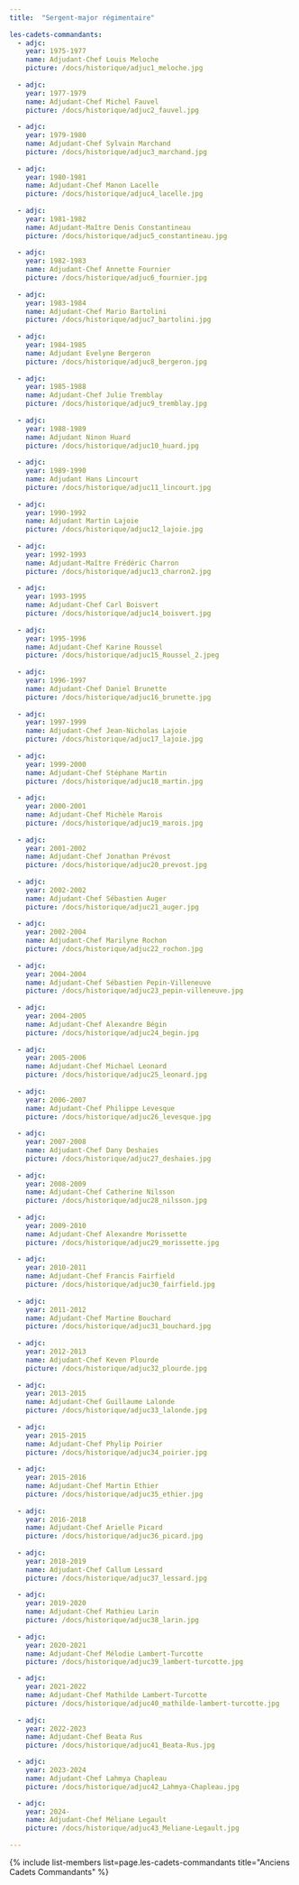 ```yaml
---
title:  "Sergent-major régimentaire"  
  
les-cadets-commandants: 
  - adjc:
    year: 1975-1977 
    name: Adjudant-Chef Louis Meloche
    picture: /docs/historique/adjuc1_meloche.jpg
    
  - adjc:
    year: 1977-1979
    name: Adjudant-Chef Michel Fauvel
    picture: /docs/historique/adjuc2_fauvel.jpg 
  
  - adjc: 
    year: 1979-1980
    name: Adjudant-Chef Sylvain Marchand
    picture: /docs/historique/adjuc3_marchand.jpg
  
  - adjc: 
    year: 1980-1981
    name: Adjudant-Chef Manon Lacelle
    picture: /docs/historique/adjuc4_lacelle.jpg
  
  - adjc:
    year: 1981-1982
    name: Adjudant-Maître Denis Constantineau
    picture: /docs/historique/adjuc5_constantineau.jpg
  
  - adjc:
    year: 1982-1983
    name: Adjudant-Chef Annette Fournier
    picture: /docs/historique/adjuc6_fournier.jpg
  
  - adjc: 
    year: 1983-1984
    name: Adjudant-Chef Mario Bartolini
    picture: /docs/historique/adjuc7_bartolini.jpg
  
  - adjc: 
    year: 1984-1985
    name: Adjudant Evelyne Bergeron
    picture: /docs/historique/adjuc8_bergeron.jpg
  
  - adjc:
    year: 1985-1988
    name: Adjudant-Chef Julie Tremblay
    picture: /docs/historique/adjuc9_tremblay.jpg
  
  - adjc:
    year: 1988-1989
    name: Adjudant Ninon Huard
    picture: /docs/historique/adjuc10_huard.jpg 
  
  - adjc:
    year: 1989-1990
    name: Adjudant Hans Lincourt
    picture: /docs/historique/adjuc11_lincourt.jpg 
  
  - adjc:
    year: 1990-1992
    name: Adjudant Martin Lajoie 
    picture: /docs/historique/adjuc12_lajoie.jpg 
  
  - adjc:
    year: 1992-1993
    name: Adjudant-Maître Frédéric Charron
    picture: /docs/historique/adjuc13_charron2.jpg 
  
  - adjc:
    year: 1993-1995
    name: Adjudant-Chef Carl Boisvert 
    picture: /docs/historique/adjuc14_boisvert.jpg 
  
  - adjc:
    year: 1995-1996
    name: Adjudant-Chef Karine Roussel 
    picture: /docs/historique/adjuc15_Roussel_2.jpeg 
  
  - adjc:
    year: 1996-1997
    name: Adjudant-Chef Daniel Brunette 
    picture: /docs/historique/adjuc16_brunette.jpg 
  
  - adjc:
    year: 1997-1999
    name: Adjudant-Chef Jean-Nicholas Lajoie 
    picture: /docs/historique/adjuc17_lajoie.jpg 
  
  - adjc:
    year: 1999-2000
    name: Adjudant-Chef Stéphane Martin 
    picture: /docs/historique/adjuc18_martin.jpg 
  
  - adjc:
    year: 2000-2001
    name: Adjudant-Chef Michèle Marois 
    picture: /docs/historique/adjuc19_marois.jpg 
  
  - adjc:
    year: 2001-2002
    name: Adjudant-Chef Jonathan Prévost 
    picture: /docs/historique/adjuc20_prevost.jpg 
  
  - adjc:
    year: 2002-2002
    name: Adjudant-Chef Sébastien Auger 
    picture: /docs/historique/adjuc21_auger.jpg 
  
  - adjc:
    year: 2002-2004
    name: Adjudant-Chef Marilyne Rochon 
    picture: /docs/historique/adjuc22_rochon.jpg 
  
  - adjc:
    year: 2004-2004
    name: Adjudant-Chef Sébastien Pepin-Villeneuve 
    picture: /docs/historique/adjuc23_pepin-villeneuve.jpg 
  
  - adjc:
    year: 2004-2005
    name: Adjudant-Chef Alexandre Bégin 
    picture: /docs/historique/adjuc24_begin.jpg 
  
  - adjc:
    year: 2005-2006
    name: Adjudant-Chef Michael Leonard 
    picture: /docs/historique/adjuc25_leonard.jpg 
  
  - adjc:
    year: 2006-2007
    name: Adjudant-Chef Philippe Levesque 
    picture: /docs/historique/adjuc26_levesque.jpg 
  
  - adjc:
    year: 2007-2008
    name: Adjudant-Chef Dany Deshaies 
    picture: /docs/historique/adjuc27_deshaies.jpg 
  
  - adjc:
    year: 2008-2009
    name: Adjudant-Chef Catherine Nilsson 
    picture: /docs/historique/adjuc28_nilsson.jpg 
  
  - adjc:
    year: 2009-2010
    name: Adjudant-Chef Alexandre Morissette 
    picture: /docs/historique/adjuc29_morissette.jpg 
  
  - adjc:
    year: 2010-2011
    name: Adjudant-Chef Francis Fairfield 
    picture: /docs/historique/adjuc30_fairfield.jpg 
  
  - adjc:
    year: 2011-2012
    name: Adjudant-Chef Martine Bouchard 
    picture: /docs/historique/adjuc31_bouchard.jpg 
  
  - adjc:
    year: 2012-2013
    name: Adjudant-Chef Keven Plourde 
    picture: /docs/historique/adjuc32_plourde.jpg 
  
  - adjc:
    year: 2013-2015
    name: Adjudant-Chef Guillaume Lalonde 
    picture: /docs/historique/adjuc33_lalonde.jpg 
  
  - adjc:
    year: 2015-2015
    name: Adjudant-Chef Phylip Poirier 
    picture: /docs/historique/adjuc34_poirier.jpg 
  
  - adjc:
    year: 2015-2016
    name: Adjudant-Chef Martin Ethier 
    picture: /docs/historique/adjuc35_ethier.jpg 
  
  - adjc:
    year: 2016-2018
    name: Adjudant-Chef Arielle Picard 
    picture: /docs/historique/adjuc36_picard.jpg 
  
  - adjc:
    year: 2018-2019
    name: Adjudant-Chef Callum Lessard 
    picture: /docs/historique/adjuc37_lessard.jpg 
  
  - adjc:
    year: 2019-2020
    name: Adjudant-Chef Mathieu Larin 
    picture: /docs/historique/adjuc38_larin.jpg 
  
  - adjc:
    year: 2020-2021
    name: Adjudant-Chef Mélodie Lambert-Turcotte
    picture: /docs/historique/adjuc39_lambert-turcotte.jpg

  - adjc:
    year: 2021-2022
    name: Adjudant-Chef Mathilde Lambert-Turcotte
    picture: /docs/historique/adjuc40_mathilde-lambert-turcotte.jpg 
 
  - adjc:
    year: 2022-2023
    name: Adjudant-Chef Beata Rus
    picture: /docs/historique/adjuc41_Beata-Rus.jpg 

  - adjc:
    year: 2023-2024
    name: Adjudant-Chef Lahmya Chapleau
    picture: /docs/historique/adjuc42_Lahmya-Chapleau.jpg 

  - adjc:
    year: 2024-
    name: Adjudant-Chef Méliane Legault
    picture: /docs/historique/adjuc43_Meliane-Legault.jpg 
    
---
```

  

{% include list-members 
    list=page.les-cadets-commandants 
    title="Anciens Cadets Commandants" 
%}

